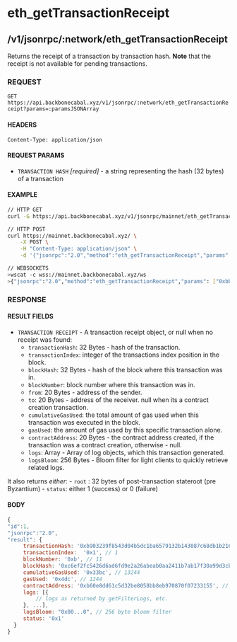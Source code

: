 # eth_getTransactionReceipt

## /v1/jsonrpc/:network/eth_getTransactionReceipt

Returns the receipt of a transaction by transaction hash. **Note** that the receipt is not available for pending
transactions.

### REQUEST

`GET https://api.backbonecabal.xyz/v1/jsonrpc/:network/eth_getTransactionReceipt?params=:paramsJSONArray`

#### HEADERS

`Content-Type: application/json`

#### REQUEST PARAMS

-   `TRANSACTION HASH` _[required]_ - a string representing the hash (32 bytes) of a transaction

#### EXAMPLE

```bash
// HTTP GET
curl -G https://api.backbonecabal.xyz/v1/jsonrpc/mainnet/eth_getTransactionReceipt --data-urlencode 'params=["0xbb3a336e3f823ec18197f1e13ee875700f08f03e2cab75f0d0b118dabb44cba0"]'

// HTTP POST
curl https://mainnet.backbonecabal.xyz/ \
    -X POST \
    -H "Content-Type: application/json" \
    -d '{"jsonrpc":"2.0","method":"eth_getTransactionReceipt","params": ["0xbb3a336e3f823ec18197f1e13ee875700f08f03e2cab75f0d0b118dabb44cba0"],"id":1}'

// WEBSOCKETS
>wscat -c wss://mainnet.backbonecabal.xyz/ws
>{"jsonrpc":"2.0","method":"eth_getTransactionReceipt","params": ["0xbb3a336e3f823ec18197f1e13ee875700f08f03e2cab75f0d0b118dabb44cba0"],"id":1}
```

### RESPONSE

#### RESULT FIELDS

-   `TRANSACTION RECEIPT` - A transaction receipt object, or null when no receipt was found:
    -   `transactionHash`: 32 Bytes - hash of the transaction.
    -   `transactionIndex`: integer of the transactions index position in the block.
    -   `blockHash`: 32 Bytes - hash of the block where this transaction was in.
    -   `blockNumber`: block number where this transaction was in.
    -   `from`: 20 Bytes - address of the sender.
    -   `to`: 20 Bytes - address of the receiver. null when its a contract creation transaction.
    -   `cumulativeGasUsed`: the total amount of gas used when this transaction was executed in the block.
    -   `gasUsed`: the amount of gas used by this specific transaction alone.
    -   `contractAddress`: 20 Bytes - the contract address created, if the transaction was a contract creation,
        otherwise - null.
    -   `logs`: Array - Array of log objects, which this transaction generated.
    -   `logsBloom`: 256 Bytes - Bloom filter for light clients to quickly retrieve related logs.

It also returns _either_: - `root` : 32 bytes of post-transaction stateroot (pre Byzantium) - `status`: either 1
(success) or 0 (failure)

#### BODY

```js
{
"id":1,
"jsonrpc":"2.0",
"result": {
     transactionHash: '0xb903239f8543d04b5dc1ba6579132b143087c68db1b2168786408fcbce568238',
     transactionIndex:  '0x1', // 1
     blockNumber: '0xb', // 11
     blockHash: '0xc6ef2fc5426d6ad6fd9e2a26abeab0aa2411b7ab17f30a99d3cb96aed1d1055b',
     cumulativeGasUsed: '0x33bc', // 13244
     gasUsed: '0x4dc', // 1244
     contractAddress: '0xb60e8dd61c5d32be8058bb8eb970870f07233155', // or null, if none was created
     logs: [{
         // logs as returned by getFilterLogs, etc.
     }, ...],
     logsBloom: "0x00...0", // 256 byte bloom filter
     status: '0x1'
  }
}
```
